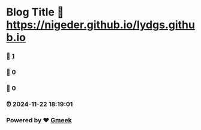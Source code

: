 # Blog Title :link: https://nigeder.github.io/lydgs.github.io 
### :page_facing_up: [1](https://nigeder.github.io/lydgs.github.io/tag.html) 
### :speech_balloon: 0 
### :hibiscus: 0 
### :alarm_clock: 2024-11-22 18:19:01 
### Powered by :heart: [Gmeek](https://github.com/Meekdai/Gmeek)
